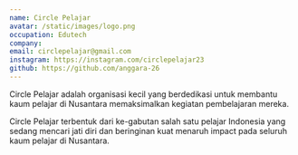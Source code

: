 ```yaml
---
name: Circle Pelajar
avatar: /static/images/logo.png
occupation: Edutech
company: 
email: circlepelajar@gmail.com
instagram: https://instagram.com/circlepelajar23
github: https://github.com/anggara-26
---
```


Circle Pelajar adalah organisasi kecil yang berdedikasi untuk membantu kaum pelajar di Nusantara memaksimalkan kegiatan pembelajaran mereka.

Circle Pelajar terbentuk dari ke-gabutan salah satu pelajar Indonesia yang sedang mencari jati diri dan beringinan kuat menaruh impact pada seluruh kaum pelajar di Nusantara.
